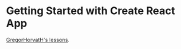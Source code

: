 # Getting Started with Create React App

[GregorHorvatH's lessons](hhttps://github.com/GregorHorvatH/react-group-26).
